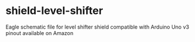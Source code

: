 # shield-level-shifter
Eagle schematic file for level shifter shield compatible with Arduino Uno v3 pinout available on Amazon
